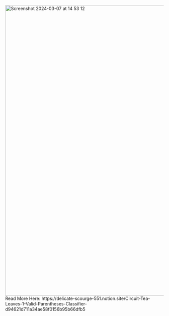 <img width="924" alt="Screenshot 2024-03-07 at 14 53 12" src="https://github.com/T1F3/Mechanisitc-Interpretabilty-ARENA-/assets/20742151/5b551267-5458-48eb-8bdf-7cca10f105f7">
Read More Here: https://delicate-scourge-551.notion.site/Circuit-Tea-Leaves-1-Valid-Parentheses-Classifier-d94621d711a34ae58f0156b95b66dfb5
